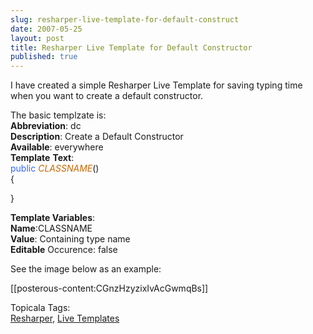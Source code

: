 ```yaml
---
slug: resharper-live-template-for-default-construct
date: 2007-05-25
layout: post
title: Resharper Live Template for Default Constructor
published: true
---
```

I have created a simple Resharper Live Template for saving typing time when you want to create a default constructor.<p />The basic templzate is:<br /><strong>Abbreviation</strong>: dc<br /><strong>Description</strong>: Create a Default Constructor<br /><strong>Available</strong>: everywhere<br /><strong>Template</strong> <strong>Text</strong>:<br /><span style="color: #3366ff;">public</span> <span style="color: #cc6600;">$CLASSNAME$</span>()<br />{<p />}<p /><strong>Template Variables</strong>:<br /><strong>Name</strong>:CLASSNAME<br /><strong>Value</strong>: Containing type name<br /><strong>Editable</strong> Occurence: false<p />See the image below as an example:<p />[[posterous-content:CGnzHzyzixIvAcGwmqBs]]<p />Topicala Tags:<br /><a href="http://www.topicala.com/tag/Resharper">Resharper</a>, <a href="http://www.topicala.com/tag/Live%20Templates">Live Templates</a><div class="blogger-post-footer"><img class="posterous_download_image" src="https://blogger.googleusercontent.com/tracker/8109338-2184669310370624230?l=www.kinlan.co.uk%2Findex.html" height="1" alt="" width="1" /></div>

